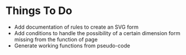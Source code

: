 # Things To Do
* Add documentation of rules to create an SVG form
* Add conditions to handle the possibility of a certain dimension form missing from the function of page
* Generate working functions from pseudo-code